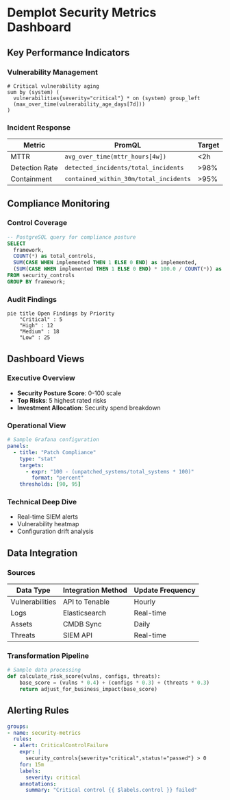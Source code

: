 # Demplot Security Metrics Dashboard

## Key Performance Indicators

### Vulnerability Management
```promql
# Critical vulnerability aging
sum by (system) (
  vulnerabilities{severity="critical"} * on (system) group_left 
  (max_over_time(vulnerability_age_days[7d]))
)
```

### Incident Response
| Metric | PromQL | Target |
|--------|--------|--------|
| MTTR | `avg_over_time(mttr_hours[4w])` | <2h |
| Detection Rate | `detected_incidents/total_incidents` | >98% |
| Containment | `contained_within_30m/total_incidents` | >95% |

## Compliance Monitoring

### Control Coverage
```sql
-- PostgreSQL query for compliance posture
SELECT 
  framework,
  COUNT(*) as total_controls,
  SUM(CASE WHEN implemented THEN 1 ELSE 0 END) as implemented,
  (SUM(CASE WHEN implemented THEN 1 ELSE 0 END) * 100.0 / COUNT(*)) as percentage
FROM security_controls
GROUP BY framework;
```

### Audit Findings
```mermaid
pie title Open Findings by Priority
    "Critical" : 5
    "High" : 12
    "Medium" : 18
    "Low" : 25
```

## Dashboard Views

### Executive Overview
- **Security Posture Score**: 0-100 scale
- **Top Risks**: 5 highest rated risks
- **Investment Allocation**: Security spend breakdown

### Operational View
```yaml
# Sample Grafana configuration
panels:
  - title: "Patch Compliance"
    type: "stat"
    targets:
      - expr: "100 - (unpatched_systems/total_systems * 100)"
        format: "percent"
    thresholds: [90, 95]
```

### Technical Deep Dive
- Real-time SIEM alerts
- Vulnerability heatmap
- Configuration drift analysis

## Data Integration

### Sources
| Data Type | Integration Method | Update Frequency |
|-----------|--------------------|------------------|
| Vulnerabilities | API to Tenable | Hourly |
| Logs | Elasticsearch | Real-time |
| Assets | CMDB Sync | Daily |
| Threats | SIEM API | Real-time |

### Transformation Pipeline
```python
# Sample data processing
def calculate_risk_score(vulns, configs, threats):
    base_score = (vulns * 0.4) + (configs * 0.3) + (threats * 0.3)
    return adjust_for_business_impact(base_score)
```

## Alerting Rules
```yaml
groups:
- name: security-metrics
  rules:
  - alert: CriticalControlFailure
    expr: |
      security_controls{severity="critical",status!="passed"} > 0
    for: 15m
    labels:
      severity: critical
    annotations:
      summary: "Critical control {{ $labels.control }} failed"